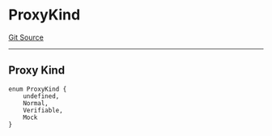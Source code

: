 # ProxyKind
[Git Source](https://github.com/metacontract/mc/blob/d41f04df9ea19494be75c66f344b8104caf03cd2/resources/devkit/api-reference/core/Proxy.sol)

---------------
Proxy Kind
-----------------


```solidity
enum ProxyKind {
    undefined,
    Normal,
    Verifiable,
    Mock
}
```

